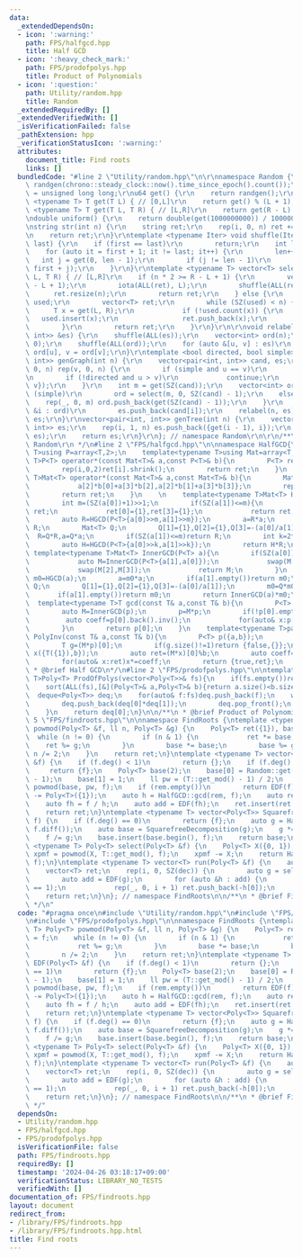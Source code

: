 ```yaml
---
data:
  _extendedDependsOn:
  - icon: ':warning:'
    path: FPS/halfgcd.hpp
    title: Half GCD
  - icon: ':heavy_check_mark:'
    path: FPS/prodofpolys.hpp
    title: Product of Polynomials
  - icon: ':question:'
    path: Utility/random.hpp
    title: Random
  _extendedRequiredBy: []
  _extendedVerifiedWith: []
  _isVerificationFailed: false
  _pathExtension: hpp
  _verificationStatusIcon: ':warning:'
  attributes:
    document_title: Find roots
    links: []
  bundledCode: "#line 2 \"Utility/random.hpp\"\n\r\nnamespace Random {\r\nmt19937_64\
    \ randgen(chrono::steady_clock::now().time_since_epoch().count());\r\nusing u64\
    \ = unsigned long long;\r\nu64 get() {\r\n    return randgen();\r\n}\r\ntemplate\
    \ <typename T> T get(T L) { // [0,L]\r\n    return get() % (L + 1);\r\n}\r\ntemplate\
    \ <typename T> T get(T L, T R) { // [L,R]\r\n    return get(R - L) + L;\r\n}\r\
    \ndouble uniform() {\r\n    return double(get(1000000000)) / 1000000000;\r\n}\r\
    \nstring str(int n) {\r\n    string ret;\r\n    rep(i, 0, n) ret += get('a', 'z');\r\
    \n    return ret;\r\n}\r\ntemplate <typename Iter> void shuffle(Iter first, Iter\
    \ last) {\r\n    if (first == last)\r\n        return;\r\n    int len = 1;\r\n\
    \    for (auto it = first + 1; it != last; it++) {\r\n        len++;\r\n     \
    \   int j = get(0, len - 1);\r\n        if (j != len - 1)\r\n            iter_swap(it,\
    \ first + j);\r\n    }\r\n}\r\ntemplate <typename T> vector<T> select(int n, T\
    \ L, T R) { // [L,R]\r\n    if (n * 2 >= R - L + 1) {\r\n        vector<T> ret(R\
    \ - L + 1);\r\n        iota(ALL(ret), L);\r\n        shuffle(ALL(ret));\r\n  \
    \      ret.resize(n);\r\n        return ret;\r\n    } else {\r\n        unordered_set<T>\
    \ used;\r\n        vector<T> ret;\r\n        while (SZ(used) < n) {\r\n      \
    \      T x = get(L, R);\r\n            if (!used.count(x)) {\r\n             \
    \   used.insert(x);\r\n                ret.push_back(x);\r\n            }\r\n\
    \        }\r\n        return ret;\r\n    }\r\n}\r\n\r\nvoid relabel(int n, vector<pair<int,\
    \ int>> &es) {\r\n    shuffle(ALL(es));\r\n    vector<int> ord(n);\r\n    iota(ALL(ord),\
    \ 0);\r\n    shuffle(ALL(ord));\r\n    for (auto &[u, v] : es)\r\n        u =\
    \ ord[u], v = ord[v];\r\n}\r\ntemplate <bool directed, bool simple> vector<pair<int,\
    \ int>> genGraph(int n) {\r\n    vector<pair<int, int>> cand, es;\r\n    rep(u,\
    \ 0, n) rep(v, 0, n) {\r\n        if (simple and u == v)\r\n            continue;\r\
    \n        if (!directed and u > v)\r\n            continue;\r\n        cand.push_back({u,\
    \ v});\r\n    }\r\n    int m = get(SZ(cand));\r\n    vector<int> ord;\r\n    if\
    \ (simple)\r\n        ord = select(m, 0, SZ(cand) - 1);\r\n    else {\r\n    \
    \    rep(_, 0, m) ord.push_back(get(SZ(cand) - 1));\r\n    }\r\n    for (auto\
    \ &i : ord)\r\n        es.push_back(cand[i]);\r\n    relabel(n, es);\r\n    return\
    \ es;\r\n}\r\nvector<pair<int, int>> genTree(int n) {\r\n    vector<pair<int,\
    \ int>> es;\r\n    rep(i, 1, n) es.push_back({get(i - 1), i});\r\n    relabel(n,\
    \ es);\r\n    return es;\r\n}\r\n}; // namespace Random\r\n\r\n/**\r\n * @brief\
    \ Random\r\n */\n#line 2 \"FPS/halfgcd.hpp\"\n\nnamespace HalfGCD{\n    template<typename\
    \ T>using P=array<T,2>;\n    template<typename T>using Mat=array<T,4>;\n    template<typename\
    \ T>P<T> operator*(const Mat<T>& a,const P<T>& b){\n        P<T> ret={a[0]*b[0]+a[1]*b[1],a[2]*b[0]+a[3]*b[1]};\n\
    \        rep(i,0,2)ret[i].shrink();\n        return ret;\n    }\n    template<typename\
    \ T>Mat<T> operator*(const Mat<T>& a,const Mat<T>& b){\n        Mat<T> ret={a[0]*b[0]+a[1]*b[2],a[0]*b[1]+a[1]*b[3],\n\
    \            a[2]*b[0]+a[3]*b[2],a[2]*b[1]+a[3]*b[3]};\n        rep(i,0,4)ret[i].shrink();\n\
    \        return ret;\n    }\n    \n    template<typename T>Mat<T> HGCD(P<T> a){\n\
    \        int m=(SZ(a[0])+1)>>1;\n        if(SZ(a[1])<=m){\n            Mat<T>\
    \ ret;\n            ret[0]={1},ret[3]={1};\n            return ret;\n        }\n\
    \        auto R=HGCD(P<T>{a[0]>>m,a[1]>>m});\n        a=R*a;\n        if(SZ(a[1])<=m)return\
    \ R;\n        Mat<T> Q;\n        Q[1]={1},Q[2]={1},Q[3]=-(a[0]/a[1]);\n      \
    \  R=Q*R,a=Q*a;\n        if(SZ(a[1])<=m)return R;\n        int k=2*m+1-SZ(a[0]);\n\
    \        auto H=HGCD(P<T>{a[0]>>k,a[1]>>k});\n        return H*R;\n    }\n   \
    \ template<typename T>Mat<T> InnerGCD(P<T> a){\n        if(SZ(a[0])<SZ(a[1])){\n\
    \            auto M=InnerGCD(P<T>{a[1],a[0]});\n            swap(M[0],M[1]);\n\
    \            swap(M[2],M[3]);\n            return M;\n        }\n        auto\
    \ m0=HGCD(a);\n        a=m0*a;\n        if(a[1].empty())return m0;\n        Mat<T>\
    \ Q;\n        Q[1]={1},Q[2]={1},Q[3]=-(a[0]/a[1]);\n        m0=Q*m0,a=Q*a;\n \
    \       if(a[1].empty())return m0;\n        return InnerGCD(a)*m0;\n    }\n  \
    \  template<typename T>T gcd(const T& a,const T& b){\n        P<T> p({a,b});\n\
    \        auto M=InnerGCD(p);\n        p=M*p;\n        if(!p[0].empty()){\n   \
    \         auto coeff=p[0].back().inv();\n            for(auto& x:p[0])x*=coeff;\n\
    \        }\n        return p[0];\n    }\n    template<typename T>pair<bool,T>\
    \ PolyInv(const T& a,const T& b){\n        P<T> p({a,b});\n        auto M=InnerGCD(p);\n\
    \        T g=(M*p)[0];\n        if(g.size()!=1)return {false,{}};\n        P<T>\
    \ x({T({1}),b});\n        auto ret=(M*x)[0]%b;\n        auto coeff=g[0].inv();\n\
    \        for(auto& x:ret)x*=coeff;\n        return {true,ret};\n    }\n}\n\n/**\n\
    \ * @brief Half GCD\n*/\n#line 2 \"FPS/prodofpolys.hpp\"\n\ntemplate<typename\
    \ T>Poly<T> ProdOfPolys(vector<Poly<T>>& fs){\n    if(fs.empty())return Poly<T>({T(1)});\n\
    \    sort(ALL(fs),[&](Poly<T>& a,Poly<T>& b){return a.size()<b.size();});\n  \
    \  deque<Poly<T>> deq;\n    for(auto& f:fs)deq.push_back(f);\n    while(deq.size()>1){\n\
    \        deq.push_back(deq[0]*deq[1]);\n        deq.pop_front();\n        deq.pop_front();\n\
    \    }\n    return deq[0];\n}\n\n/**\n * @brief Product of Polynomials\n*/\n#line\
    \ 5 \"FPS/findroots.hpp\"\n\nnamespace FindRoots {\ntemplate <typename T> Poly<T>\
    \ powmod(Poly<T> &f, ll n, Poly<T> &g) {\n    Poly<T> ret({1}), base = f;\n  \
    \  while (n != 0) {\n        if (n & 1) {\n            ret *= base;\n        \
    \    ret %= g;\n        }\n        base *= base;\n        base %= g;\n       \
    \ n /= 2;\n    }\n    return ret;\n}\ntemplate <typename T> vector<Poly<T>> EDF(Poly<T>\
    \ &f) {\n    if (f.deg() < 1)\n        return {};\n    if (f.deg() == 1)\n   \
    \     return {f};\n    Poly<T> base(2);\n    base[0] = Random::get(T::get_mod()\
    \ - 1);\n    base[1] = 1;\n    ll pw = (T::get_mod() - 1) / 2;\n    auto rem =\
    \ powmod(base, pw, f);\n    if (rem.empty())\n        return EDF(f);\n    rem\
    \ -= Poly<T>({1});\n    auto h = HalfGCD::gcd(rem, f);\n    auto ret = EDF(h);\n\
    \    auto fh = f / h;\n    auto add = EDF(fh);\n    ret.insert(ret.end(), ALL(add));\n\
    \    return ret;\n}\ntemplate <typename T> vector<Poly<T>> SquarefreeDecomposition(Poly<T>\
    \ f) {\n    if (f.deg() == 0)\n        return {f};\n    auto g = HalfGCD::gcd(f,\
    \ f.diff());\n    auto base = SquarefreeDecomposition(g);\n    g *= ProdOfPolys(base);\n\
    \    f /= g;\n    base.insert(base.begin(), f);\n    return base;\n}\ntemplate\
    \ <typename T> Poly<T> select(Poly<T> &f) {\n    Poly<T> X({0, 1});\n    auto\
    \ xpmf = powmod(X, T::get_mod(), f);\n    xpmf -= X;\n    return HalfGCD::gcd(xpmf,\
    \ f);\n}\ntemplate <typename T> vector<T> run(Poly<T> &f) {\n    auto dec = SquarefreeDecomposition(f);\n\
    \    vector<T> ret;\n    rep(i, 0, SZ(dec)) {\n        auto g = select(dec[i]);\n\
    \        auto add = EDF(g);\n        for (auto &h : add) {\n            assert(h.deg()\
    \ == 1);\n            rep(_, 0, i + 1) ret.push_back(-h[0]);\n        }\n    }\n\
    \    return ret;\n}\n}; // namespace FindRoots\n\n/**\n * @brief Find roots\n\
    \ */\n"
  code: "#pragma once\n#include \"Utility/random.hpp\"\n#include \"FPS/halfgcd.hpp\"\
    \n#include \"FPS/prodofpolys.hpp\"\n\nnamespace FindRoots {\ntemplate <typename\
    \ T> Poly<T> powmod(Poly<T> &f, ll n, Poly<T> &g) {\n    Poly<T> ret({1}), base\
    \ = f;\n    while (n != 0) {\n        if (n & 1) {\n            ret *= base;\n\
    \            ret %= g;\n        }\n        base *= base;\n        base %= g;\n\
    \        n /= 2;\n    }\n    return ret;\n}\ntemplate <typename T> vector<Poly<T>>\
    \ EDF(Poly<T> &f) {\n    if (f.deg() < 1)\n        return {};\n    if (f.deg()\
    \ == 1)\n        return {f};\n    Poly<T> base(2);\n    base[0] = Random::get(T::get_mod()\
    \ - 1);\n    base[1] = 1;\n    ll pw = (T::get_mod() - 1) / 2;\n    auto rem =\
    \ powmod(base, pw, f);\n    if (rem.empty())\n        return EDF(f);\n    rem\
    \ -= Poly<T>({1});\n    auto h = HalfGCD::gcd(rem, f);\n    auto ret = EDF(h);\n\
    \    auto fh = f / h;\n    auto add = EDF(fh);\n    ret.insert(ret.end(), ALL(add));\n\
    \    return ret;\n}\ntemplate <typename T> vector<Poly<T>> SquarefreeDecomposition(Poly<T>\
    \ f) {\n    if (f.deg() == 0)\n        return {f};\n    auto g = HalfGCD::gcd(f,\
    \ f.diff());\n    auto base = SquarefreeDecomposition(g);\n    g *= ProdOfPolys(base);\n\
    \    f /= g;\n    base.insert(base.begin(), f);\n    return base;\n}\ntemplate\
    \ <typename T> Poly<T> select(Poly<T> &f) {\n    Poly<T> X({0, 1});\n    auto\
    \ xpmf = powmod(X, T::get_mod(), f);\n    xpmf -= X;\n    return HalfGCD::gcd(xpmf,\
    \ f);\n}\ntemplate <typename T> vector<T> run(Poly<T> &f) {\n    auto dec = SquarefreeDecomposition(f);\n\
    \    vector<T> ret;\n    rep(i, 0, SZ(dec)) {\n        auto g = select(dec[i]);\n\
    \        auto add = EDF(g);\n        for (auto &h : add) {\n            assert(h.deg()\
    \ == 1);\n            rep(_, 0, i + 1) ret.push_back(-h[0]);\n        }\n    }\n\
    \    return ret;\n}\n}; // namespace FindRoots\n\n/**\n * @brief Find roots\n\
    \ */"
  dependsOn:
  - Utility/random.hpp
  - FPS/halfgcd.hpp
  - FPS/prodofpolys.hpp
  isVerificationFile: false
  path: FPS/findroots.hpp
  requiredBy: []
  timestamp: '2024-04-26 03:18:17+09:00'
  verificationStatus: LIBRARY_NO_TESTS
  verifiedWith: []
documentation_of: FPS/findroots.hpp
layout: document
redirect_from:
- /library/FPS/findroots.hpp
- /library/FPS/findroots.hpp.html
title: Find roots
---
```

